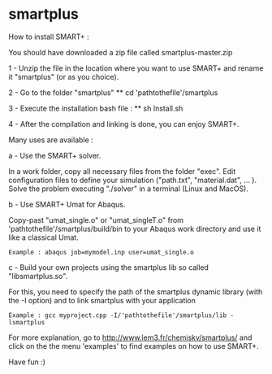 # smartplus

How to install SMART+ :

You should have downloaded a zip file called smartplus-master.zip

1 - Unzip the file in the location where you want to use SMART+ and rename it "smartplus" (or as you choice).

2 - Go to the folder "smartplus"
        ** cd 'pathtothefile'/smartplus

3 - Execute the installation bash file :
        ** sh Install.sh

4 - After the compilation and linking is done, you can enjoy SMART+.

Many uses are available :

a - Use the SMART+ solver.

In a work folder, copy all necessary files from the folder "exec". 
Edit configuration files to define your simulation ("path.txt", "material.dat", ... ).
Solve the problem executing "./solver" in a terminal (Linux and MacOS).

b - Use SMART+ Umat for Abaqus. 

Copy-past "umat_single.o" or "umat_singleT.o" from 'pathtothefile'/smartplus/build/bin to your Abaqus work directory and use it like a classical Umat.
    
	Example : abaqus job=mymodel.inp user=umat_single.o

c - Build your own projects using the smartplus lib so called "libsmartplus.so".

For this, you need to specify the path of the smartplus dynamic library (with the -I option) and to link smartplus with your application
    
	Example : gcc myproject.cpp -I/'pathtothefile'/smartplus/lib -lsmartplus

For more explanation, go to http://www.lem3.fr/chemisky/smartplus/ and click on the  the menu 'examples' to find examples on how to use SMART+.

Have fun :)
